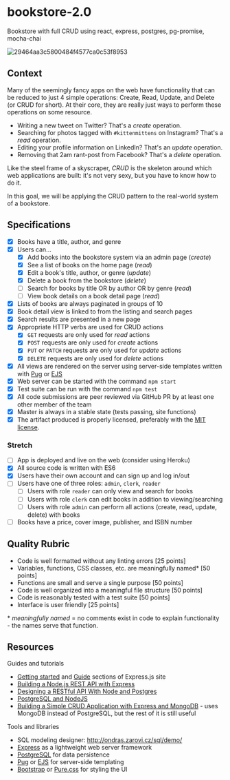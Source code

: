 # bookstore-2.0
Bookstore with full CRUD using react, express, postgres, pg-promise, mocha-chai

![29464aa3c5800484f4577ca0c53f8953](https://cloud.githubusercontent.com/assets/17223371/24419406/da9155d0-13a3-11e7-9e1d-f785a58643e2.jpg)

## Context

Many of the seemingly fancy apps on the web have functionality that can be reduced to just 4 simple operations: Create, Read, Update, and Delete (or CRUD for short). At their core, they are really just ways to perform these operations on some resource.

- Writing a new tweet on Twitter? That's a _create_ operation.
- Searching for photos tagged with `#kittenmittens` on Instagram? That's a _read_ operation.
- Editing your profile information on LinkedIn? That's an _update_ operation.
- Removing that 2am rant-post from Facebook? That's a _delete_ operation.

Like the steel frame of a skyscraper, _CRUD_ is the skeleton around which web applications are built: it's not very sexy, but you have to know how to do it.

In this goal, we will be applying the CRUD pattern to the real-world system of a bookstore.

## Specifications

- [x] Books have a title, author, and genre
- [x] Users can...
  - [x] Add books into the bookstore system via an admin page (_create_)
  - [x] See a list of books on the home page (_read_)
  - [x] Edit a book's title, author, or genre (_update_)
  - [x] Delete a book from the bookstore (_delete_)
  - [ ] Search for books by title OR by author OR by genre (_read_)
  - [ ] View book details on a book detail page (_read_)
- [x] Lists of books are always paginated in groups of 10
- [x] Book detail view is linked to from the listing and search pages
- [x] Search results are presented in a new page
- [x] Appropriate HTTP verbs are used for CRUD actions
  - [x] `GET` requests are only used for _read_ actions
  - [x] `POST` requests are only used for _create_ actions
  - [x] `PUT` or `PATCH` requests are only used for _update_ actions
  - [x] `DELETE` requests are only used for _delete_ actions
- [x] All views are rendered on the server using server-side templates written with [Pug][] or [EJS][]
- [x] Web server can be started with the command `npm start`
- [x] Test suite can be run with the command `npm test`
- [x] All code submissions are peer reviewed via GitHub PR by at least one other member of the team
- [x] Master is always in a stable state (tests passing, site functions)
- [x] The artifact produced is properly licensed, preferably with the [MIT license](https://opensource.org/licenses/MIT).

### Stretch

- [ ] App is deployed and live on the web (consider using Heroku)
- [x] All source code is written with ES6
- [x] Users have their own account and can sign up and log in/out
- [ ] Users have one of three roles: `admin`, `clerk`, `reader`
  - [ ] Users with role `reader` can only view and search for books
  - [ ] Users with role `clerk` can edit books in addition to viewing/searching
  - [ ] Users with role `admin` can perform all actions (create, read, update, delete) with books
- [ ] Books have a price, cover image, publisher, and ISBN number

## Quality Rubric

- Code is well formatted without any linting errors [25 points]
- Variables, functions, CSS classes, etc. are meaningfully named\* [50 points]
- Functions are small and serve a single purpose [50 points]
- Code is well organized into a meaningful file structure [50 points]
- Code is reasonably tested with a test suite [50 points]
- Interface is user friendly [25 points]

\* _meaningfully named_ = no comments exist in code to explain functionality - the names serve that function.

## Resources

Guides and tutorials

- [Getting started](https://expressjs.com/en/starter/installing.html) and [Guide](https://expressjs.com/en/guide/routing.html) sections of Express.js site
- [Building a Node.js REST API with Express](https://medium.com/@jeffandersen/building-a-node-js-rest-api-with-express-46b0901f29b6#.qlp1sijze)
- [Designing a RESTful API With Node and Postgres](http://mherman.org/blog/2016/03/13/designing-a-restful-api-with-node-and-postgres/)
- [PostgreSQL and NodeJS](http://mherman.org/blog/2015/02/12/postgresql-and-nodejs/)
- [Building a Simple CRUD Application with Express and MongoDB](https://zellwk.com/blog/crud-express-mongodb/) - uses MongoDB instead of PostgreSQL, but the rest of it is still useful

Tools and libraries

- SQL modeling designer: http://ondras.zarovi.cz/sql/demo/
- [Express][] as a lightweight web server framework
- [PostgreSQL][] for data persistence
- [Pug][] or [EJS][] for server-side templating
- [Bootstrap][] or [Pure.css][pure-css] for styling the UI

[express]: http://expressjs.com/
[postgresql]: https://www.postgresql.org/
[pug]: https://pugjs.org/
[ejs]: http://www.embeddedjs.com/
[bootstrap]: http://getbootstrap.com/
[pure-css]: https://purecss.io/
